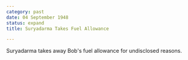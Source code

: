 ```yaml
---
category: past
date: 04 September 1948
status: expand
title: Suryadarma Takes Fuel Allowance

---
```



Suryadarma takes away Bob's fuel allowance for
undisclosed reasons.
